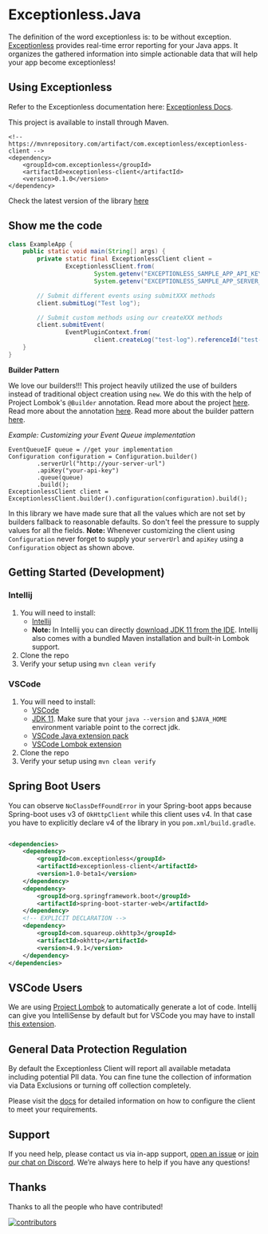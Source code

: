 # Exceptionless.Java

The definition of the word exceptionless is: to be without exception. [Exceptionless](https://exceptionless.io) provides
real-time error reporting for your Java apps. It organizes the gathered information into simple actionable data that
will help your app become exceptionless!

## Using Exceptionless

Refer to the Exceptionless documentation here: [Exceptionless Docs](http://docs.exceptionless.io).

This project is available to install through Maven.
```
<!-- https://mvnrepository.com/artifact/com.exceptionless/exceptionless-client -->
<dependency>
    <groupId>com.exceptionless</groupId>
    <artifactId>exceptionless-client</artifactId>
    <version>0.1.0</version>
</dependency>
```
Check the latest version of the library [here](https://mvnrepository.com/artifact/com.exceptionless/exceptionless-client)

## Show me the code

```java
class ExampleApp {
    public static void main(String[] args) {
        private static final ExceptionlessClient client =
                ExceptionlessClient.from(
                        System.getenv("EXCEPTIONLESS_SAMPLE_APP_API_KEY"),
                        System.getenv("EXCEPTIONLESS_SAMPLE_APP_SERVER_URL"));

        // Submit different events using submitXXX methods
        client.submitLog("Test log");

        // Submit custom methods using our createXXX methods
        client.submitEvent(
                EventPluginContext.from(
                        client.createLog("test-log").referenceId("test-reference-id").build()));
    }
}
```

**Builder Pattern**

We love our builders!!! This project heavily utilized the use of builders instead of traditional object creation
using `new`. We do this with the help of Project Lombok's `@Builder` annotation. Read more about the
project [here](https://projectlombok.org/features/all). Read more about the
annotation [here](https://projectlombok.org/features/Builder). Read more about the builder
pattern [here](https://refactoring.guru/design-patterns/builder).

_Example: Customizing your Event Queue implementation_

```
EventQueueIF queue = //get your implementation
Configuration configuration = Configuration.builder()
        .serverUrl("http://your-server-url")
        .apiKey("your-api-key")
        .queue(queue)
        .build();
ExceptionlessClient client = ExceptionlessClient.builder().configuration(configuration).build();
```

In this library we have made sure that all the values which are not set by builders fallback to reasonable defaults. So
don't feel the pressure to supply values for all the fields. **Note:** Whenever customizing the client
using `Configuration` never forget to supply your `serverUrl` and `apiKey` using a `Configuration` object as
shown above.

## Getting Started (Development)

### Intellij
1. You will need to install:
    * [Intellij](https://www.jetbrains.com/idea/download/)
    * **Note:** In Intellij you can directly [download JDK 11 from the IDE](https://www.jetbrains.com/help/idea/sdk.html#jdk-from-ide). Intellij also comes with a bundled Maven installation and built-in Lombok support.
2. Clone the repo
3. Verify your setup using `mvn clean verify`

### VSCode
1. You will need to install:
    * [VSCode](https://code.visualstudio.com/download)
    * [JDK 11](https://www.oracle.com/ie/java/technologies/javase-downloads.html). Make sure that your `java --version` and `$JAVA_HOME` environment variable point to the correct jdk.
    * [VSCode Java extension pack](https://marketplace.visualstudio.com/items?itemName=vscjava.vscode-java-pack)
    * [VSCode Lombok extension](https://marketplace.visualstudio.com/items?itemName=GabrielBB.vscode-lombok)
2. Clone the repo
3. Verify your setup using `mvn clean verify`


## Spring Boot Users

You can observe `NoClassDefFoundError` in your Spring-boot apps because Spring-boot uses v3 of `OkHttpClient` while this
client uses v4. In that case you have to explicitly declare v4 of the library in you `pom.xml/build.gradle`.

```xml

<dependencies>
    <dependency>
        <groupId>com.exceptionless</groupId>
        <artifactId>exceptionless-client</artifactId>
        <version>1.0-beta1</version>
    </dependency>
    <dependency>
        <groupId>org.springframework.boot</groupId>
        <artifactId>spring-boot-starter-web</artifactId>
    </dependency>
    <!-- EXPLICIT DECLARATION -->
    <dependency>
        <groupId>com.squareup.okhttp3</groupId>
        <artifactId>okhttp</artifactId>
        <version>4.9.1</version>
    </dependency>
</dependencies>
```

## VSCode Users

We are using [Project Lombok](https://projectlombok.org/) to automatically generate a lot of code. Intellij can give you IntelliSense by default but for VSCode you may have to install [this extension](https://marketplace.visualstudio.com/items?itemName=GabrielBB.vscode-lombok).

## General Data Protection Regulation

By default the Exceptionless Client will report all available metadata including potential PII data. You can fine tune
the collection of information via Data Exclusions or turning off collection completely.

Please visit
the [docs](https://exceptionless.com/docs/clients/javascript/client-configuration/#general-data-protection-regulation)
for detailed information on how to configure the client to meet your requirements.

## Support

If you need help, please contact us via in-app
support, [open an issue](https://github.com/exceptionless/Exceptionless.Java/issues/new)
or [join our chat on Discord](https://discord.gg/6HxgFCx). We’re always here to help if you have any questions!

## Thanks

Thanks to all the people who have contributed!

[![contributors](https://contributors-img.web.app/image?repo=exceptionless/Exceptionless.Java)](https://github.com/exceptionless/Exceptionless.Java/graphs/contributors)
